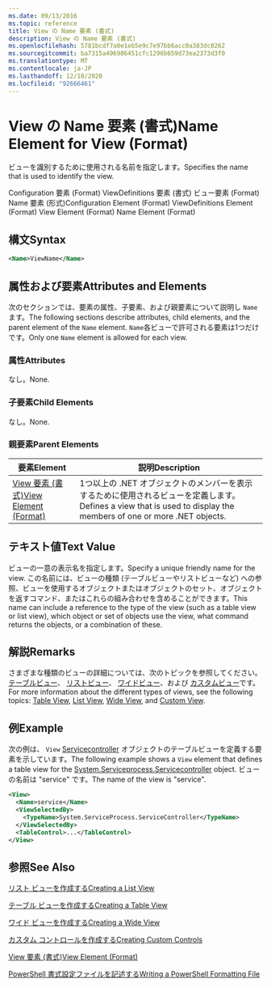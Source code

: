 ```yaml
---
ms.date: 09/13/2016
ms.topic: reference
title: View の Name 要素 (書式)
description: View の Name 要素 (書式)
ms.openlocfilehash: 5781bcdf7a0e1eb5e9c7e97bb6acc0a383dc0262
ms.sourcegitcommit: ba7315a496986451cfc1296b659d73ea2373d3f0
ms.translationtype: MT
ms.contentlocale: ja-JP
ms.lasthandoff: 12/10/2020
ms.locfileid: "92666461"
---
```

# <a name="name-element-for-view-format"></a><span data-ttu-id="7ecc4-103">View の Name 要素 (書式)</span><span class="sxs-lookup"><span data-stu-id="7ecc4-103">Name Element for View (Format)</span></span>

<span data-ttu-id="7ecc4-104">ビューを識別するために使用される名前を指定します。</span><span class="sxs-lookup"><span data-stu-id="7ecc4-104">Specifies the name that is used to identify the view.</span></span>

<span data-ttu-id="7ecc4-105">Configuration 要素 (Format) ViewDefinitions 要素 (書式) ビュー要素 (Format) Name 要素 (形式)</span><span class="sxs-lookup"><span data-stu-id="7ecc4-105">Configuration Element (Format) ViewDefinitions Element (Format) View Element (Format) Name Element (Format)</span></span>

## <a name="syntax"></a><span data-ttu-id="7ecc4-106">構文</span><span class="sxs-lookup"><span data-stu-id="7ecc4-106">Syntax</span></span>

```xml
<Name>ViewName</Name>
```

## <a name="attributes-and-elements"></a><span data-ttu-id="7ecc4-107">属性および要素</span><span class="sxs-lookup"><span data-stu-id="7ecc4-107">Attributes and Elements</span></span>

<span data-ttu-id="7ecc4-108">次のセクションでは、要素の属性、子要素、および親要素について説明し `Name` ます。</span><span class="sxs-lookup"><span data-stu-id="7ecc4-108">The following sections describe attributes, child elements, and the parent element of the `Name` element.</span></span> <span data-ttu-id="7ecc4-109">`Name`各ビューで許可される要素は1つだけです。</span><span class="sxs-lookup"><span data-stu-id="7ecc4-109">Only one `Name` element is allowed for each view.</span></span>

### <a name="attributes"></a><span data-ttu-id="7ecc4-110">属性</span><span class="sxs-lookup"><span data-stu-id="7ecc4-110">Attributes</span></span>

<span data-ttu-id="7ecc4-111">なし。</span><span class="sxs-lookup"><span data-stu-id="7ecc4-111">None.</span></span>

### <a name="child-elements"></a><span data-ttu-id="7ecc4-112">子要素</span><span class="sxs-lookup"><span data-stu-id="7ecc4-112">Child Elements</span></span>

<span data-ttu-id="7ecc4-113">なし。</span><span class="sxs-lookup"><span data-stu-id="7ecc4-113">None.</span></span>

### <a name="parent-elements"></a><span data-ttu-id="7ecc4-114">親要素</span><span class="sxs-lookup"><span data-stu-id="7ecc4-114">Parent Elements</span></span>

|<span data-ttu-id="7ecc4-115">要素</span><span class="sxs-lookup"><span data-stu-id="7ecc4-115">Element</span></span>|<span data-ttu-id="7ecc4-116">説明</span><span class="sxs-lookup"><span data-stu-id="7ecc4-116">Description</span></span>|
|-------------|-----------------|
|[<span data-ttu-id="7ecc4-117">View 要素 (書式)</span><span class="sxs-lookup"><span data-stu-id="7ecc4-117">View Element (Format)</span></span>](./view-element-format.md)|<span data-ttu-id="7ecc4-118">1つ以上の .NET オブジェクトのメンバーを表示するために使用されるビューを定義します。</span><span class="sxs-lookup"><span data-stu-id="7ecc4-118">Defines a view that is used to display the members of one or more .NET objects.</span></span>|

## <a name="text-value"></a><span data-ttu-id="7ecc4-119">テキスト値</span><span class="sxs-lookup"><span data-stu-id="7ecc4-119">Text Value</span></span>

<span data-ttu-id="7ecc4-120">ビューの一意の表示名を指定します。</span><span class="sxs-lookup"><span data-stu-id="7ecc4-120">Specify a unique friendly name for the view.</span></span> <span data-ttu-id="7ecc4-121">この名前には、ビューの種類 (テーブルビューやリストビューなど) への参照、ビューを使用するオブジェクトまたはオブジェクトのセット、オブジェクトを返すコマンド、またはこれらの組み合わせを含めることができます。</span><span class="sxs-lookup"><span data-stu-id="7ecc4-121">This name can include a reference to the type of the view (such as a table view or list view), which object or set of objects use the view, what command returns the objects, or a combination of these.</span></span>

## <a name="remarks"></a><span data-ttu-id="7ecc4-122">解説</span><span class="sxs-lookup"><span data-stu-id="7ecc4-122">Remarks</span></span>

<span data-ttu-id="7ecc4-123">さまざまな種類のビューの詳細については、次のトピックを参照してください。 [テーブルビュー](./creating-a-table-view.md)、 [リストビュー](./creating-a-list-view.md)、 [ワイドビュー](./creating-a-wide-view.md)、および [カスタムビュー](./creating-custom-controls.md)です。</span><span class="sxs-lookup"><span data-stu-id="7ecc4-123">For more information about the different types of views, see the following topics: [Table View](./creating-a-table-view.md), [List View](./creating-a-list-view.md), [Wide View](./creating-a-wide-view.md), and [Custom View](./creating-custom-controls.md).</span></span>

## <a name="example"></a><span data-ttu-id="7ecc4-124">例</span><span class="sxs-lookup"><span data-stu-id="7ecc4-124">Example</span></span>

<span data-ttu-id="7ecc4-125">次の例は、 `View` [Servicecontroller](/dotnet/api/System.ServiceProcess.ServiceController) オブジェクトのテーブルビューを定義する要素を示しています。</span><span class="sxs-lookup"><span data-stu-id="7ecc4-125">The following example shows a `View` element that defines a table view for the [System.Serviceprocess.Servicecontroller](/dotnet/api/System.ServiceProcess.ServiceController) object.</span></span> <span data-ttu-id="7ecc4-126">ビューの名前は "service" です。</span><span class="sxs-lookup"><span data-stu-id="7ecc4-126">The name of the view is "service".</span></span>

```xml
<View>
  <Name>service</Name>
  <ViewSelectedBy>
    <TypeName>System.ServiceProcess.ServiceController</TypeName>
  </ViewSelectedBy>
  <TableControl>...</TableControl>
</View>

```

## <a name="see-also"></a><span data-ttu-id="7ecc4-127">参照</span><span class="sxs-lookup"><span data-stu-id="7ecc4-127">See Also</span></span>

[<span data-ttu-id="7ecc4-128">リスト ビューを作成する</span><span class="sxs-lookup"><span data-stu-id="7ecc4-128">Creating a List View</span></span>](./creating-a-list-view.md)

[<span data-ttu-id="7ecc4-129">テーブル ビューを作成する</span><span class="sxs-lookup"><span data-stu-id="7ecc4-129">Creating a Table View</span></span>](./creating-a-table-view.md)

[<span data-ttu-id="7ecc4-130">ワイド ビューを作成する</span><span class="sxs-lookup"><span data-stu-id="7ecc4-130">Creating a Wide View</span></span>](./creating-a-wide-view.md)

[<span data-ttu-id="7ecc4-131">カスタム コントロールを作成する</span><span class="sxs-lookup"><span data-stu-id="7ecc4-131">Creating Custom Controls</span></span>](./creating-custom-controls.md)

[<span data-ttu-id="7ecc4-132">View 要素 (書式)</span><span class="sxs-lookup"><span data-stu-id="7ecc4-132">View Element (Format)</span></span>](./view-element-format.md)

[<span data-ttu-id="7ecc4-133">PowerShell 書式設定ファイルを記述する</span><span class="sxs-lookup"><span data-stu-id="7ecc4-133">Writing a PowerShell Formatting File</span></span>](./writing-a-powershell-formatting-file.md)
